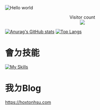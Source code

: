 <img src="https://raw.githubusercontent.com/sagar-viradiya/sagar-viradiya/master/resources/banner.png" alt="Hello world">

<p align="center"> 
  Visitor count<br>
  <img src="https://profile-counter.glitch.me/Hoxton019030/count.svg />
</p>
<div align="center">

  <a href="https://github.com/Hoxton019030">![Anurag's GitHub stats](https://github-readme-stats-git-masterrstaa-rickstaa.vercel.app/api?username=Hoxton019030&theme=codeSTACKr&show_icons=true)</a>
  <a href="https://github.com/Hoxton019030">[![Top Langs](https://github-readme-stats-git-masterrstaa-rickstaa.vercel.app/api/top-langs/?username=Hoxton019030&theme=codeSTACKr&layout=compact)](https://github.com/anuraghazra/github-readme-stats)</a>

</div>

 # 會ㄉ技能
[![My Skills](https://skillicons.dev/icons?i=java,spring,hibernate,postgres,docker,azure,idea,js,linux,md,maven,postman,powershell,vscode,bash,github,gitlab)](https://skillicons.dev)

 # 我ㄉBlog
 https://hoxtonhsu.com

<!--
**Hoxton019030/Hoxton019030** is a ✨ _special_ ✨ repository because its `README.md` (this file) appears on your GitHub profile.

Here are some ideas to get you started:

- 🔭 I’m currently working on ...
- 🌱 I’m currently learning ...
- 👯 I’m looking to collaborate on ...
- 🤔 I’m looking for help with ...
- 💬 Ask me about ...
- 📫 How to reach me: ...
- 😄 Pronouns: ...
- ⚡ Fun fact: ...
-->

